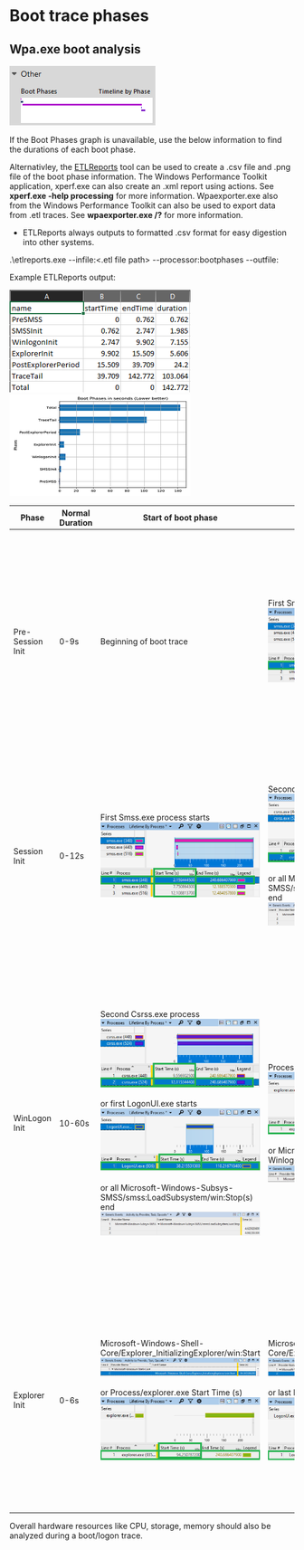 # Boot trace phases

## Wpa.exe boot analysis

![WPA Boot Phases](/ETW/Tools/WPT/WPA/images/bootphasegraph.png)

If the Boot Phases graph is unavailable, use the below information to find the durations of each boot phase.

Alternativley, the [ETLReports](https://github.com/itoleck/ETLReports) tool can be used to create a .csv file and .png file of the boot phase information. The Windows Performance Toolkit application, xperf.exe can also create an .xml report using actions. See **xperf.exe -help processing** for more information. Wpaexporter.exe also from the Windows Performance Toolkit can also be used to export data from .etl traces. See **wpaexporter.exe /?** for more information.

* ETLReports always outputs to formatted .csv format for easy digestion into other systems.

.\etlreports.exe --infile:<.etl file path> --processor:bootphases --outfile:<output directory>

Example ETLReports output:

![bootphasesreportcsv](/ETW/Tools/WPT/WPA/images/bootphasesreportcsv.png) ![bootphasesgraph](/ETW/Tools/WPT/WPA/images/bootphasesgraph.png)

|       **Phase**      | **Normal Duration** | **Start of boot phase** | **End of boot phase** | **Notes** |
| ---------------------|---------------------|-------------------------|-----------------------|-----------|
| Pre-Session Init     | 0-9s | Beginning of boot trace | First Smss.exe process starts</br>![smss](/ETW/Tools/WPT/WPA/images/smss1.png) | This boot phase starts after the BIOS/UEFI ends and the kernel loads. This phase should only take low single digit seconds to complete. Providers to check in this phase are Microsoft-Windows-CodeIntegrity, Microsoft-Windows-Kernel-Boot and Microsoft-Windows-Kernel-PnP|
| Session Init         | 0-12s | First Smss.exe process starts</br>![smss](/ETW/Tools/WPT/WPA/images/smss1.png) | Second Csrss.exe process starts</br>![csrss](/ETW/Tools/WPT/WPA/images/csrss1.png)</br></br>or all Microsoft-Windows-Subsys-SMSS/smss:LoadSubsystem/win:Stop(s) end</br>![smssloadsubsystemstop](/ETW/Tools/WPT/WPA/images/smssloadsubsystemstop.png) | This phase should only take single digit seconds to complete. Providers to check in this phase are Microsoft-Windows-CodeIntegrity, Microsoft-Windows-Kernel-PnP, Microsoft-Windows-Services and Microsoft-Windows-Services-Svchost|
| WinLogon Init        | 10-60s | Second Csrss.exe process</br>![csrss](/ETW/Tools/WPT/WPA/images/csrss1.png)</br></br>or first LogonUI.exe starts</br>![logonui1](/ETW/Tools/WPT/WPA/images/logonui1.png)</br></br>or all Microsoft-Windows-Subsys-SMSS/smss:LoadSubsystem/win:Stop(s) end</br>![smssloadsubsystemstop](/ETW/Tools/WPT/WPA/images/smssloadsubsystemstop.png) | Process/explorer.exe Start Time (s)</br>![explorerstart](/ETW/Tools/WPT/WPA/images/explorerstart.png)</br></br>or Microsoft-Windows-Winlogon/UserShellLaunch/win:Info</br>![usershelllaunch](/ETW/Tools/WPT/WPA/images/usershelllaunch.png) | This is usually the longest of the boot phases as it encapsulates the starting of sessions, services and any Group Policies/scripts. A performant mean time for this boot phase is ~30 seconds. Providers to check in this phase are Microsoft-Windows-Services, Microsoft-Windows-Services-Svchost, Microsoft-Windows-GroupPolicy, Microsoft-Windows-TaskScheduler and Microsoft-Windows-Winlogon |
| Explorer Init        | 0-6s | Microsoft-Windows-Shell-Core/Explorer_InitializingExplorer/win:Start![shellcoreexplorerinit](/ETW/Tools/WPT/WPA/images/shellcoreexplorerinit.png)</br></br>or Process/explorer.exe Start Time (s)</br>![explorerstart](/ETW/Tools/WPT/WPA/images/explorerstart.png) | Microsoft-Windows-Shell-Core/Explorer_InitializingExplorer/win:Stop![shellcoreexplorerinitstop](/ETW/Tools/WPT/WPA/images/shellcoreexplorerinitstop.png)</br></br>or last LogonUI.exe process ends</br>![logonui2](/ETW/Tools/WPT/WPA/images/logonui2.png) | This boot phase starts after a user has logged on the machine. The shell(Explorer) and any startup applications start in this phase. This phase should only take single digit seconds to complete. Providers to check in this phase are Microsoft-Windows-Shell-Core and Microsoft-Windows-TaskScheduler|

Overall hardware resources like CPU, storage, memory should also be analyzed during a boot/logon trace.
